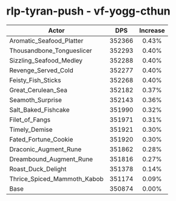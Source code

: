 # rlp-tyran-push - vf-yogg-cthun
| Actor | DPS | Increase |
|---|:---:|:---:|
|Aromatic_Seafood_Platter|352366|0.43%|
|Thousandbone_Tongueslicer|352293|0.40%|
|Sizzling_Seafood_Medley|352288|0.40%|
|Revenge_Served_Cold|352277|0.40%|
|Feisty_Fish_Sticks|352268|0.40%|
|Great_Cerulean_Sea|352182|0.37%|
|Seamoth_Surprise|352143|0.36%|
|Salt_Baked_Fishcake|351990|0.32%|
|Filet_of_Fangs|351971|0.31%|
|Timely_Demise|351921|0.30%|
|Fated_Fortune_Cookie|351920|0.30%|
|Draconic_Augment_Rune|351862|0.28%|
|Dreambound_Augment_Rune|351816|0.27%|
|Roast_Duck_Delight|351378|0.14%|
|Thrice_Spiced_Mammoth_Kabob|351174|0.09%|
|Base|350874|0.00%|
